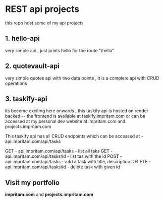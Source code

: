 # REST api projects

this repo host some of my api projects

## 1. hello-api

very simple api , just prints hello for the route "/hello"

## 2. quotevault-api

very simple quotes api with two data points , it is a complete api with CRUD operations

## 3. taskify-api

its become exciting here onwards , this taskify api is hosted on render backed -- the frontend is available at taskify.impritam.com or can be accessed at my personal dev website at impritam.com and projects.impritam.com

This taskify api has all CRUD endpoints which can be accessed at - api.impritam.com/api/tasks

GET - api.impritam.com/api/tasks - list all taks
GET - api.impritam.com/api/tasks/id - list tas with the id
POST - api.impritam.com/api/tasks - add a task with title, description
DELETE - api.impritam.com/api/tasks/id - delete task with given id

## Visit my portfolio

**impritam.com** and **projects.impritam.com**

